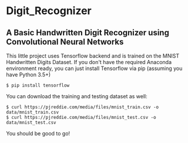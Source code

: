# Digit_Recognizer
## A Basic Handwritten Digit Recognizer using Convolutional Neural Networks

This little project uses Tensorflow backend and is trained on the MNIST Handwritten Digits Dataset. If you don't have the required Anaconda environment ready, you can just install Tensorflow via pip (assuming you have Python 3.5+)

```$ pip install tensorflow ```

You can download the training and testing dataset as well:

```$ mkdir data
$ curl https://pjreddie.com/media/files/mnist_train.csv -o data/mnist_train.csv
$ curl https://pjreddie.com/media/files/mnist_test.csv -o data/mnist_test.csv
```

You should be good to go!
